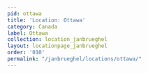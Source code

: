 ```yaml
---
pid: ottawa
title: 'Location: Ottawa'
category: Canada
label: Ottawa
collection: location_janbrueghel
layout: locationpage_janbrueghel
order: '010'
permalink: "/janbrueghel/locations/ottawa/"
---
```

